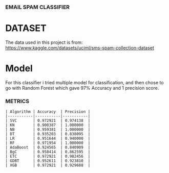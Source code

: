 ### EMAIL SPAM CLASSIFIER

# DATASET
The data used in this project is from: https://www.kaggle.com/datasets/uciml/sms-spam-collection-dataset

# Model
For this classifier i tried multiple model for classification, and then chose to go with Random Forest which gave 97% Accuracy and 1 precision score.

### METRICS
    | Algorithm | Accuracy  | Precision |
    |-----------|-----------|-----------|
    | SVC       | 0.972921  | 0.974138  |
    | KN        | 0.900387  | 1.000000  |
    | NB        | 0.959381  | 1.000000  |
    | DT        | 0.935203  | 0.838095  |
    | LR        | 0.951644  | 0.940000  |
    | RF        | 0.971954  | 1.000000  |
    | AdaBoost  | 0.924565  | 0.840909  |
    | BgC       | 0.958414  | 0.862595  |
    | ETC       | 0.972921  | 0.982456  |
    | GDBT      | 0.952611  | 0.923810  |
    | XGB       | 0.972921  | 0.929688  |

